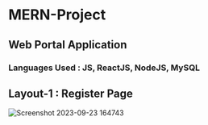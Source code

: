 
# MERN-Project
## Web Portal Application
### Languages Used : JS, ReactJS, NodeJS, MySQL

## Layout-1 : Register Page
![Screenshot 2023-09-23 164743](https://github.com/Nishanth-somu/MERN-Project/assets/138356011/96586c9b-d796-4057-945a-ed5c7be24f68)
